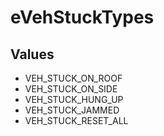 # eVehStuckTypes

## Values
* VEH_STUCK_ON_ROOF
* VEH_STUCK_ON_SIDE
* VEH_STUCK_HUNG_UP
* VEH_STUCK_JAMMED
* VEH_STUCK_RESET_ALL
